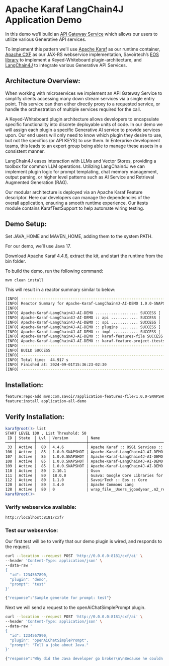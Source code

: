 # Apache Karaf LangChain4J Application Demo

In this demo we’ll build an [API Gateway
Service](https://microservices.io/patterns/apigateway.html) which allows
our users to utilize various Generative API services.

To implement this pattern we’ll use [Apache
Karaf](https://karaf.apache.org/) as our runtime container, [Apache
CXF](https://cxf.apache.org/) as our JAX-RS webservice implementation,
Savoirtech’s [EOS library](https://github.com/savoirtech/eos) to
implement a Keyed-Whiteboard plugin-architecture, and
[LangChain4J](https://docs.langchain4j.dev/) to integrate various
Generative API Services.

## Architecture Overview:

When working with microservices we implement an API Gateway Service to
simplify clients accessing many down stream services via a single entry
point. This service can then either directly proxy to a requested
service, or handle the orchestration of multiple services required for
the call.

A Keyed-Whiteboard plugin architecture allows developers to encapsulate
specific functionality into discrete deployable units of code. In our
demo we will assign each plugin a specific Generative AI service to
provide services upon. Our end users will only need to know which plugin
they desire to use, but not the specifics (or API KEYS) to use them. In
Enterprise development teams, this leads to an expert group being able
to manage these assets in a consistent manner.

LangChain4J eases interaction with LLMs and Vector Stores, providing a
toolbox for common LLM operations. Utilizing LangChain4J we can
implement plugin logic for prompt templating, chat memory management,
output parsing, or higher level patterns such as AI Service and
Retrieval Augmented Generation (RAG).

Our modular architecture is deployed via an Apache Karaf Feature
descriptor. Here our developers can manage the dependencies of the
overall application, ensuring a smooth runtime experience. Our itests
module contains KarafTestSupport to help automate wiring testing.

## Demo Setup:

Set JAVA_HOME and MAVEN_HOME, adding them to the system PATH.

For our demo, we’ll use Java 17.

Download Apache Karaf 4.4.6, extract the kit, and start the runtime from
the bin folder.

To build the demo, run the following command:

``` bash
mvn clean install
```

This will result in a reactor summary similar to below:

``` bash
[INFO] ------------------------------------------------------------------------
[INFO] Reactor Summary for Apache-Karaf-LangChain4J-AI-DEMO 1.0.0-SNAPSHOT:
[INFO]
[INFO] Apache-Karaf-LangChain4J-AI-DEMO ................... SUCCESS [  0.156 s]
[INFO] Apache-Karaf-LangChain4J-AI-DEMO :: api ............ SUCCESS [  0.937 s]
[INFO] Apache-Karaf-LangChain4J-AI-DEMO :: spi ............ SUCCESS [  0.151 s]
[INFO] Apache-Karaf-LangChain4J-AI-DEMO :: plugins ........ SUCCESS [  6.403 s]
[INFO] Apache-Karaf-LangChain4J-AI-DEMO :: impl ........... SUCCESS [  0.217 s]
[INFO] Apache-Karaf-LangChain4J-AI-DEMO :: karaf-features-file SUCCESS [  0.051 s]
[INFO] Apache-Karaf-LangChain4J-AI-DEMO :: karaf-feature-project-itests SUCCESS [ 36.615 s]
[INFO] ------------------------------------------------------------------------
[INFO] BUILD SUCCESS
[INFO] ------------------------------------------------------------------------
[INFO] Total time:  44.917 s
[INFO] Finished at: 2024-09-01T15:36:23-02:30
[INFO] ------------------------------------------------------------------------
```

## Installation:

``` bash
feature:repo-add mvn:com.savoir/application-features-file/1.0.0-SNAPSHOT/xml/features
feature:install application-all-demo
```

## Verify Installation:

``` bash
karaf@root()> list
START LEVEL 100 , List Threshold: 50
 ID │ State  │ Lvl │ Version        │ Name
────┼────────┼─────┼────────────────┼────────────────────────────────────────────────────────────────────────────────────
 33 │ Active │  80 │ 4.4.6          │ Apache Karaf :: OSGi Services :: Event
106 │ Active │  85 │ 1.0.0.SNAPSHOT │ Apache-Karaf-LangChain4J-AI-DEMO :: api
107 │ Active │  85 │ 1.0.0.SNAPSHOT │ Apache-Karaf-LangChain4J-AI-DEMO :: impl
108 │ Active │  85 │ 1.0.0.SNAPSHOT │ Apache-Karaf-LangChain4J-AI-DEMO :: plugins
109 │ Active │  85 │ 1.0.0.SNAPSHOT │ Apache-Karaf-LangChain4J-AI-DEMO :: spi
110 │ Active │  80 │ 2.10.1         │ Gson
111 │ Active │  80 │ 18.0.0         │ Guava: Google Core Libraries for Java
112 │ Active │  80 │ 1.1.0          │ SavoirTech :: Eos :: Core
120 │ Active │  80 │ 3.4.0          │ Apache Commons Lang
128 │ Active │  80 │ 0              │ wrap_file__Users_jgoodyear_.m2_repository_com_knuddels_jtokkit_1.1.0_jtokkit-1.1.0.jar
karaf@root()>
```

### Verify webservice available:

``` bash
http://localhost:8181/cxf/
```

### Test our webservice:

Our first test will be to verify that our demo plugin is wired, and
responds to the request.

``` bash
curl --location --request POST 'http://0.0.0.0:8181/cxf/ai' \
--header 'Content-Type: application/json' \
--data-raw '
{
  "id": 1234567890,
  "plugin": "demo",
  "prompt": "test"
}'
```

``` bash
{"response":"Sample generate for prompt: test"}
```

Next we will send a request to the openAiChatSimplePrompt plugin.

``` bash
curl --location --request POST 'http://0.0.0.0:8181/cxf/ai' \
--header 'Content-Type: application/json' \
--data-raw '
{
  "id": 1234567890,
  "plugin": "openAiChatSimplePrompt",
  "prompt": "Tell a joke about Java."
}'
```

``` bash
{"response":"Why did the Java developer go broke?\n\nBecause he couldn't C# his way out of a for loop!"}
```
